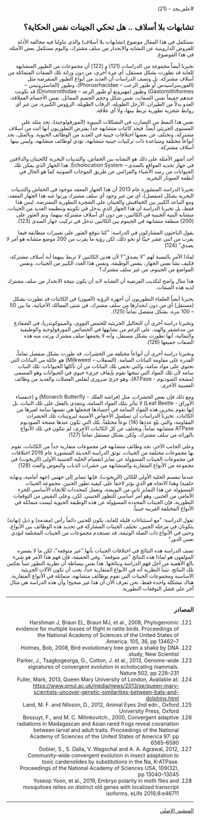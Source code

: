 <div dir="rtl">

#علم_بجد - (21)

## تشابهات بلا أسلاف .. هل تحكي الجينات نفس الحكاية؟

نستكمل في هذا المقال موضوع (تشابهات بلا أسلاف) والذي تناولنا فيه مخالفة الأدلة للفروض الداروينية عن التشابه والانحدار من سلف مشترك، واليوم نستكمل بعض الأمثلة في هذا الموضوع.

تخبرنا أيضاً مجموعة من الدراسات (121) و (122) أن مجموعات من الطيور المتشابهة للغاية قد تطورت بشكل مستقل، أي مرة أخرى، من دون وراثة تلك الصفات المتماثلة من أسلاف مشتركة. بل وتصف الدراسات أن العديد من أنواع الطيور المنقرضة مثل (الفورسراسيدس أو طيور الرعب – Phorusrhacidae)، وطيور (الجاسترونيس – Gastornithiformes) وطيور (مِهيرونغ أو طيور الرعد – Dromornithidae) قد تكونت عندهم جميعاً نفس الصفات، نفس شكل وحجم الجسم المماثل، نفس الأجسام العملاقة، العدو بدلاً من الطيران، الأرجل الطويلة، الرقاب الطويلة، الرؤوس الكبيرة، من غير أي روابط شجرية تطورية تربط بينها، ولا أي علاقة.

نفس هذا النمط من التضارب في التشكلات البنيوية (المورفولوجية)، نجد مثله على المستوى الجزيئي أيضاً. فنجد كائنات متشابهة جداً يفترض التطوريون أنها أتت من أسلاف مشتركة، وتختلف عن بعضها اختلافات جينية في العديد من الوظائف الحيوية. وبالمثل، نجد أنواعاً مختلفة ومتباعدة ذات تركيبات جينية متشابهة، تؤدي لوظائف متشابهة، وليس بينها أسلاف مشتركة.

أحد أشهر الأمثلة على ذلك هو التشابه بين الخفاش، والثدييات البحرية كالحيتان والدلافين في جهاز تحديد المواقع بالصدى – Echolocation System. هذا الجهاز الذي يمكن تلك الحيوانات من رصد الأشياء والفرائس عن طريق الموجات الصوتية كما هو الحال في أنظمة السونار البحرية.

تخبرنا الدراسة المنشورة عام 2013 أن هذا الجهاز المعقد موجود في الخفاش والثدييات البحرية بشكل (منفصل)، أي من غير وجود أي سلف مشترك ورثوا عنه هذا الجهاز المعقد، ومع التباعد الكبير بين الخفافيش والحيتان على الشجرة التطورية المفترضة. ليس هذا فقط، بل تخبرنا الدراسة أن هذا الجهاز الذي يدخل في تكوينه وتنظيمه العديد من الجينات، متشابه البنية الجينية في الكائنين، من دون أي أسلاف مشتركة بينهما، وتم العثور على (200) منطقة متشابهة في الجينوم بين الكائنين تدخل في تركيب جهاز الصدى (123).

يقول الباحثون المشاركون في الدراسة: "كنا نتوقع العثور على تغييرات متطابقة فيما يقرب من اثني عشر جينًا أو نحو ذلك، لكن رؤية ما يقرب من 200 موضع متشابه هو أمر لا يصدق" (124)

لماذا الأمر بالنسبة لهم "لا يصدق"؟ لأن هذين الكائنين لا تربط بينهما أية أسلاف مشتركة، فكيف نشأ نفس الجهاز، بنفس الوظيفة، ونفس هذا العدد الكبير من الجينات، ونفس المواضع من الجينوم، من غير سلف مشترك؟

هذا مثال واضح لتكذيب الفرضية أن التشابه لابد أن يكون نتيجة الانحدار من سلف مشترك لديه هذه الصفات.

يخبرنا أيضاً العلماء التطوريون أن أجهزة الرؤية (العيون) في الكائنات قد تطورت بشكل (مستقل) أي من دون انحدارها من سلف مشترك، في شتى الممالك الأحيائية، ما بين 50 – 100 مرة، بشكل منفصل تماماً (125).

وتخبرنا دراسة أخرى أن التحاليل الجزيئية للحمض النووي، والميتوكوندريا، في الضفادع من مدغشقر والهند، على الرغم من تشابهها في الخصائص المورفولوجية والوظيفية والنمائية، أنها تطورت بشكل مستقل، وأنه لا يجمعها سلف مشترك ورثت منه هذه الصفات جميعها (126).

وتخبرنا دراسة أخرى أن أنواعاً مختلفة من الحشرات، قد طورت بشكل منفصل تماماً، القدرة على مقاومة النباتات السامة. (الصقلاب – Milkweed) هو عائلة من النباتات التي تحتوي على مواد سامة، والتي تحمي تلك النباتات من أن تأكلها الحيوانات. تلك النبات سامة لأن تلك المواد التي تنتجها تقوم بإيقاف جزيء حيوي في الحيوانات وهو المسمى (مضخة الصوديوم - ATPase)، وهو جزئ ضروري لتقلص العضلات والعديد من وظائف العصبية الأخرى.

ومع ذلك فإن بعض الحشرات، مثل (فراشة الملك - Monarch Butterfly) و (خنفساء الأوراق - Leaf Beetle) لا تتأثر بتلك المواد السامة، وتتغذى بالفعل على تلك النبات، بل إنها تقوم بتخزين هذه المواد السامة في أجسادها فتجعلها هي نفسها سامة لغيرها من الكائنات. تخبرنا الدراسات أن تسلسل الأحماض الأمينية لبروتينات تلك الحشرات المقاومة، والتي بلغ عددها (14) نوعاً مختلفاً، تلك التي تكون عندها مضخة الصوديوم ATPase متشابهة تماماً، وتختلف عن كل الكائنات الأخرى، لم تتكون في تلك الأنواع بالوراثة من سلف مشترك، ولكن بشكل مستقل تماماً (127)

وعلى الجانب الآخر، نجد وظائف متشابهة في مجموعات متقاربة جداً من الكائنات، تقوم بها مجموعات مختلفة من الجينات. توثق الدراسة الحديثة المنشورة عام 2019 اختلافات في مجموعات الجينات المسؤولة عن تمايز انقسام الخلية الجنينية الأولى (الزيجوت) في مجموعة من الأنواع المتقاربة والمتشابهة من حشرات الذباب والبعوض والعث (128)

عندما تنقسم الخلية الأولى للكائن (الزيجوت)، فإنها تتمايز إلى جهتين (جهة أمامية، ونهاية خلفية) وهذا الاتجاه هو الذي يؤثر لاحقاً على كيفية تطور الجنين. مجموعة الجينات المسؤولة عن هذا التمايز تأتي من البويضة، وتعمل كمحددات للاتجاه الأساسي للجزء الأمامي من الجنين، وهو أمر أساسي للتطور الجنيني. لكن، وعلى النقيض من التوقعات التطورية، فإن الجينات المحددة المسؤولة عن هذه الوظيفة الحيوية ليست متماثلة في الأنواع المختلفة القريبة جينياً.

تقول الدراسة:
"مع استثناءات قليلة للغاية، يكون للجنين دائماً رأس (مقدمة) و ذيل (نهاية) يتكونان في مرحلة الجنين. تختلف الجينات المشاركة في تحديد هذه الوظائف بين الأنواع، وحتى في الأنواع ذات الصلة الوثيقة، قد تستخدم مجموعات من الجينات المختلفة لتؤدي نفس الدور"

تصف الدراسة هذه النتائج في اختلافات الجينات بأنها "غير متوقعة"، لكن ما لا يفسره المؤلفون هو لماذا هذه النتائج "غير متوقعة". وفي الحقيقة، فإن فهم هذا الأمر هو شيء بالغ الأهمية من أجل فهم الدراسة ونتائجها. هذا يعني ببساطة أن نظرية التطور تتنبأ بعكس تلك النتائج. تتنبأ النظرية أنه في الأنواع المتقاربة جداً، يجب أن تكون الآلات الجزيئية الأساسية ومجموعات الجينات التي تقوم بوظائف متشابهة، متماثلة في الأنواع المتقاربة. هناك مشكلة واحدة فقط، نحن نعرف الآن أن هذا غير صحيح! وأن هذه الدراسة هي مثال آخر على فشل التوقعات التطورية.

***

### المصادر

121) Harshman J, Braun EL, Braun MJ, et al., 2008, Phylogenomic evidence for multiple losses of flight in ratite birds. Proceedings of the National Academy of Sciences of the United States of America. 105, 36, pp 13462–7.
122) Holmes, Bob, 2008, Bird evolutionary tree given a shake by DNA study, New Scientist.
123) Parker, J., Tsagkogeorga, G., Cotton, J. et al., 2013, Genome-wide signatures of convergent evolution in echolocating mammals. Nature 502, pp 228–231
124) Fuller, Mark, 2013, Queen Mary University of London, Available at: https://www.qmul.ac.uk/media/news/2013/se/queen-mary-scientists-uncover-genetic-similarities-between-bats-and-dolphins.html
125) Land, M. F. and Nilsson, D., 2012, Animal Eyes 2nd edn., Oxford University Press, Oxford
126) Bossuyt, F., and M. C. Milinkovitch., 2000, Convergent adaptive radiations in Madagascan and Asian ranid frogs reveal covariation between larval and adult traits. Proceedings of the National Academy of Sciences of the United States of America 97: pp 6585–6590
127) Dobler, S., S. Dalla, V. Wagschal and A. A. Agrawal, 2012, Community-wide convergent evolution in insect adaptation to toxic cardenolides by substitutions in the Na, K-ATPase. Proceedings of the National Academy of Sciences USA, 109(32), pp 13040–13045
128) Yoseop Yoon, et al., 2019, Embryo polarity in moth flies and mosquitoes relies on distinct old genes with localized transcript isoforms, eLife 2019;8:e46711

***

[المنشور الاصلي](https://www.facebook.com/akotbfb/posts/3200996190128533)

</div>